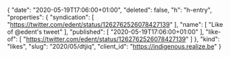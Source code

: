 {
  "date": "2020-05-19T17:06:00+01:00",
  "deleted": false,
  "h": "h-entry",
  "properties": {
    "syndication": [
      "https://twitter.com/edent/status/1262762526078427139"
    ],
    "name": [
      "Like of @edent's tweet"
    ],
    "published": [
      "2020-05-19T17:06:00+01:00"
    ],
    "like-of": [
      "https://twitter.com/edent/status/1262762526078427139"
    ]
  },
  "kind": "likes",
  "slug": "2020/05/dtjiq",
  "client_id": "https://indigenous.realize.be"
}
